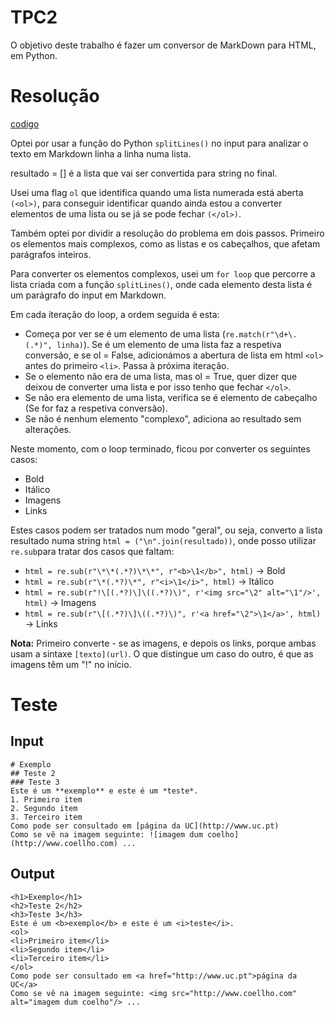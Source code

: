 # TPC2
O objetivo deste trabalho é fazer um conversor de MarkDown para HTML, em Python.


# Resolução
[codigo](tp2.py)

Optei por usar a função do Python ```splitLines()``` no input para analizar o texto em Markdown linha a linha numa lista.

resultado = [] é a lista que vai ser convertida para string no final.

Usei uma flag ```ol``` que identifica quando uma lista numerada está aberta ```(<ol>)```, para conseguir identificar quando ainda estou a converter elementos de uma lista ou se já se pode fechar ```(</ol>)```.

Também optei por dividir a resolução do problema em dois passos. Primeiro os elementos mais complexos, como as listas e os cabeçalhos, que afetam parágrafos inteiros. 

Para converter os elementos complexos, usei um ```for loop``` que percorre a lista criada com a função ```splitLines()```, onde cada elemento desta lista é um parágrafo do input em Markdown. 

Em cada iteração do loop, a ordem seguida é esta:
- Começa por ver se é um elemento de uma lista (```re.match(r"\d+\. (.*)", linha)```). Se é um elemento de uma lista faz a respetiva conversão, e se ol = False, adicionámos a abertura de lista em html ```<ol>``` antes do primeiro ```<li>```. Passa à próxima iteração.
- Se o elemento não era de uma lista, mas ol = True, quer dizer que deixou de converter uma lista e por isso tenho que fechar ```</ol>```.
- Se não era elemento de uma lista, verifica se é elemento de cabeçalho (Se for faz a respetiva conversão).
- Se não é nenhum elemento "complexo", adiciona ao resultado sem alterações.

Neste momento, com o loop terminado, ficou por converter os seguintes casos:
- Bold
- Itálico
- Imagens
- Links

Estes casos podem ser tratados num modo "geral", ou seja, converto a lista resultado numa string ```html = ("\n".join(resultado))```, onde posso utilizar ```re.sub```para tratar dos casos que faltam:
- ```html = re.sub(r"\*\*(.*?)\*\*", r"<b>\1</b>", html)``` -> Bold
- ```html = re.sub(r"\*(.*?)\*", r"<i>\1</i>", html)``` -> Itálico
- ```html = re.sub(r"!\[(.*?)\]\((.*?)\)", r'<img src="\2" alt="\1"/>', html)``` -> Imagens
- ```html = re.sub(r"\[(.*?)\]\((.*?)\)", r'<a href="\2">\1</a>', html)``` -> Links

**Nota:**
Primeiro converte - se as imagens, e depois os links, porque ambas usam a sintaxe ```[texto](url)```. O que distingue um caso do outro, é que as imagens têm um "!" no início.

# Teste
## Input
```
# Exemplo
## Teste 2
### Teste 3
Este é um **exemplo** e este é um *teste*.
1. Primeiro item
2. Segundo item
3. Terceiro item
Como pode ser consultado em [página da UC](http://www.uc.pt) 
Como se vê na imagem seguinte: ![imagem dum coelho](http://www.coellho.com) ...
```
## Output
```
<h1>Exemplo</h1>
<h2>Teste 2</h2>
<h3>Teste 3</h3>
Este é um <b>exemplo</b> e este é um <i>teste</i>.
<ol>
<li>Primeiro item</li>
<li>Segundo item</li>
<li>Terceiro item</li>
</ol>
Como pode ser consultado em <a href="http://www.uc.pt">página da UC</a> 
Como se vê na imagem seguinte: <img src="http://www.coellho.com" alt="imagem dum coelho"/> ...

